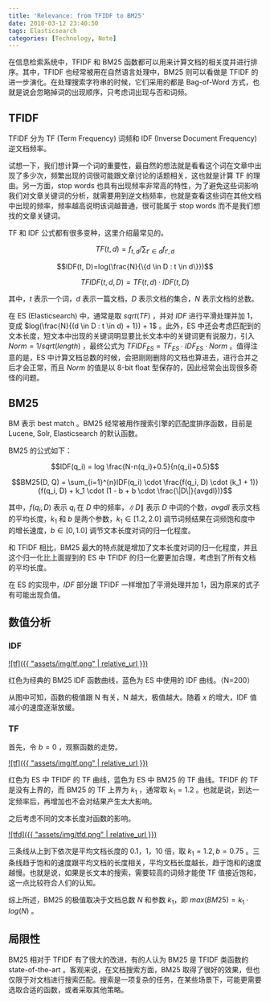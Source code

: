 ```yaml
---
title: 'Relevance: from TFIDF to BM25'
date: 2018-03-12 23:40:50
tags: Elasticsearch
categories: [Technology, Note]
---
```


在信息检索系统中，TFIDF 和 BM25 函数都可以用来计算文档的相关度并进行排序。其中，TFIDF 也经常被用在自然语言处理中，BM25 则可以看做是 TFIDF 的进一步演化。在处理搜索字符串的时候，它们采用的都是 Bag-of-Word 方式，也就是说会忽略掉词的出现顺序，只考虑词出现与否和词频。

<!-- more -->

## TFIDF

TFIDF 分为 TF (Term Frequency) 词频和 IDF (Inverse Document Frequency) 逆文档频率。

试想一下，我们想计算一个词的重要性，最自然的想法就是看看这个词在文章中出现了多少次，频繁出现的词很可能跟文章讨论的话题相关，这也就是计算 TF 的理由。另一方面，stop words 也具有出现频率非常高的特性，为了避免这些词影响我们对文章关键词的分析，就需要用到逆文档频率，也就是查看这些词在其他文档中出现的频率，频率越高说明该词越普通，很可能属于 stop words 而不是我们想找的文章关键词。

TF 和 IDF 公式都有很多变种，这里介绍最常见的。

$$TF(t, d) = f_{t, d}/\sum_{t' \in d}f_{t', d}$$

$$IDF(t, D)=log(\frac{N}{\{d \in D : t \in d\}})$$

$$TFIDF(t, d, D) = TF(t, d) \cdot IDF(t, D)$$

其中，$t$ 表示一个词，$d$ 表示一篇文档，$D$ 表示文档的集合，$N$ 表示文档的总数。

在 ES (Elasticsearch) 中，通常是取 $sqrt(TF)$ ，并对 $IDF$ 进行平滑处理并加 1，变成 $log(\frac{N}{(d \in D : t \in d) + 1}) + 1$ 。此外，ES 中还会考虑匹配到的文本长度，短文本中出现的关键词明显要比长文本中的关键词更有说服力，引入 $Norm= 1 / sqrt(length)$ ，最终公式为 $TFIDF_{ES} = TF_{ES} \cdot IDF_{ES} \cdot Norm$ 。值得注意的是，ES 中计算文档总数的时候，会把刚刚删除的文档也算进去，进行合并之后才会正常，而且 $Norm$ 的值是以 8-bit float 型保存的，因此经常会出现很多奇怪的问题。

## BM25

BM 表示 best match 。BM25 经常被用作搜索引擎的匹配度排序函数，目前是 Lucene, Solr, Elasticsearch 的默认函数。

BM25 的公式如下：

$$IDF(q_i) = log \frac{N-n(q_i)+0.5}{n(q_i)+0.5}$$

$$BM25(D, Q) = \sum_{i=1}^{n}IDF(q_i) \cdot \frac{f(q_i, D) \cdot (k_1 + 1)}{f(q_i, D) + k_1 \cdot (1 - b + b \cdot \frac{\|D\|}{avgdl})}$$

其中，$f(q_i, D)$ 表示 $q_i$ 在 $D$ 中的频率，$\|D\|$ 表示 $D$ 中词的个数，$avgdl$ 表示文档的平均长度，$k_1$ 和 $b$ 是两个参数，$k_1 \in [1.2, 2.0]$ 调节词频结果在词频饱和度中的增长速度，$b \in [0, 1.0]$ 调节文本长度对词的归一化程度。

和 TFIDF 相比，BM25 最大的特点就是增加了文本长度对词的归一化程度，并且这个归一化比上面提到的 ES 中 TFIDF 的归一化要更加合理，考虑到了所有文档的平均长度。

在 ES 的实现中，$IDF$ 部分跟 TFIDF 一样增加了平滑处理并加 1，因为原来的式子有可能出现负值。

## 数值分析

### IDF

[![tf]({{ "assets/img/tf.png" | relative_url }})](https://www.desmos.com/calculator/hg5tuporhs)

红色为经典的 BM25 IDF 函数曲线，蓝色为 ES 中使用的 IDF 曲线。（N=200）

从图中可知，函数的极值跟 N 有关，N 越大，极值越大。随着 $x$ 的增大，IDF 值减小的速度逐渐放缓。

### TF

首先，令 $b = 0$ ，观察函数的走势。

[![tf]({{ "assets/img/tf.png" | relative_url }})](https://www.desmos.com/calculator/i700nwzj68)

红色为 ES 中 TFIDF 的 TF 曲线，蓝色为 ES 中 BM25 的 TF 曲线。TFIDF 的 TF 是没有上界的，而 BM25 的 TF 上界为 $k_1$ ，通常取 $k_1 = 1.2$ 。也就是说，到达一定频率后，再增加也不会对结果产生太大影响。

之后考虑不同的文本长度对函数的影响。

[![tfd]({{ "assets/img/tfd.png" | relative_url }})](https://www.desmos.com/calculator/p9babkz6p8)

三条线从上到下依次是平均文档长度的 0.1，1，10 倍，取 $k_1 = 1.2, b = 0.75$ 。三条线趋于饱和的速度跟平均文档的长度相关，平均文档长度越长，趋于饱和的速度越慢。也就是说，如果是长文本的搜索，需要较高的词频才能使 TF 值接近饱和，这一点比较符合人们的认知。

综上所述，BM25 的极值取决于文档总数 $N$ 和参数 $k_1$，即 $max(BM25) = k_1 \cdot log(N)$ 。

## 局限性

BM25 相对于 TFIDF 有了很大的改进，有的人认为 BM25 是 TFIDF 类函数的 state-of-the-art 。客观来说，在文档搜索方面，BM25 取得了很好的效果，但也仅限于对文档进行搜索匹配。搜索是一项复杂的任务，在某些场景下，可能更需要选取合适的函数，或者采取其他策略。